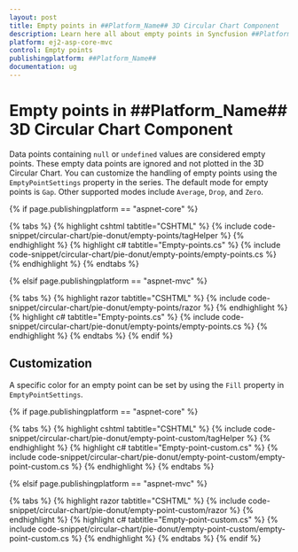 ```yaml
---
layout: post
title: Empty points in ##Platform_Name## 3D Circular Chart Component
description: Learn here all about empty points in Syncfusion ##Platform_Name## 3D Circular Chart component of Syncfusion Essential JS 2 and more.
platform: ej2-asp-core-mvc
control: Empty points
publishingplatform: ##Platform_Name##
documentation: ug
---
```



# Empty points in ##Platform_Name## 3D Circular Chart Component

Data points containing `null` or `undefined` values are considered empty points. These empty data points are ignored and not plotted in the 3D Circular Chart. You can customize the handling of empty points using the `EmptyPointSettings` property in the series. The default mode for empty points is `Gap`. Other supported modes include `Average`, `Drop`, and `Zero`.

{% if page.publishingplatform == "aspnet-core" %}

{% tabs %}
{% highlight cshtml tabtitle="CSHTML" %}
{% include code-snippet/circular-chart/pie-donut/empty-points/tagHelper %}
{% endhighlight %}
{% highlight c# tabtitle="Empty-points.cs" %}
{% include code-snippet/circular-chart/pie-donut/empty-points/empty-points.cs %}
{% endhighlight %}
{% endtabs %}

{% elsif page.publishingplatform == "aspnet-mvc" %}

{% tabs %}
{% highlight razor tabtitle="CSHTML" %}
{% include code-snippet/circular-chart/pie-donut/empty-points/razor %}
{% endhighlight %}
{% highlight c# tabtitle="Empty-points.cs" %}
{% include code-snippet/circular-chart/pie-donut/empty-points/empty-points.cs %}
{% endhighlight %}
{% endtabs %}
{% endif %}



## Customization

A specific color for an empty point can be set by using the `Fill` property in `EmptyPointSettings`.

{% if page.publishingplatform == "aspnet-core" %}

{% tabs %}
{% highlight cshtml tabtitle="CSHTML" %}
{% include code-snippet/circular-chart/pie-donut/empty-point-custom/tagHelper %}
{% endhighlight %}
{% highlight c# tabtitle="Empty-point-custom.cs" %}
{% include code-snippet/circular-chart/pie-donut/empty-point-custom/empty-point-custom.cs %}
{% endhighlight %}
{% endtabs %}

{% elsif page.publishingplatform == "aspnet-mvc" %}

{% tabs %}
{% highlight razor tabtitle="CSHTML" %}
{% include code-snippet/circular-chart/pie-donut/empty-point-custom/razor %}
{% endhighlight %}
{% highlight c# tabtitle="Empty-point-custom.cs" %}
{% include code-snippet/circular-chart/pie-donut/empty-point-custom/empty-point-custom.cs %}
{% endhighlight %}
{% endtabs %}
{% endif %}


